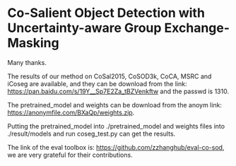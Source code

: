# Co-Salient Object Detection with Uncertainty-aware Group Exchange-Masking

Many thanks.

The results of our method on CoSal2015, CoSOD3k, CoCA, MSRC and iCoseg are available, and they can be download from the link: https://pan.baidu.com/s/19Y__Sp7E2Za_tBZVenkftw and the passwd is 1310.

The pretrained_model and weights can be download from the anoym link: https://anonymfile.com/BXaQp/weights.zip.

Putting the pretrained_model into ./pretrained_model and weights files into ./result/models and run coseg_test.py can get the results.

The link of the eval toolbox is: https://github.com/zzhanghub/eval-co-sod, we are very grateful for their contributions.
